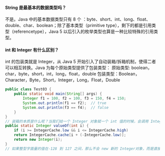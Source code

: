 #### String 是最基本的数据类型吗？
不是。Java 中的基本数据类型只有 8 个 ：byte、short、int、long、float、double、char、boolean；除了基本类型（primitive type），剩下的都是引用类型（referencetype），Java 5 以后引入的枚举类型也算是一种比较特殊的引用类型。

#### int 和 Integer 有什么区别？
int 的包装类就是 Integer，从 Java 5 开始引入了自动装箱/拆箱机制，使得二者可以相互转换。Java 为每个原始类型提供了包装类型：
原始类型: boolean，char，byte，short，int，long，float，double
包装类型：Boolean，Character，Byte，Short，Integer，Long，Float，Double
```Java
public class Test03 {
	public static void main(String[] args) {
		Integer f1 = 100, f2 = 100, f3 = 150, f4 = 150;
		System.out.println(f1 == f2);  // true
		System.out.println(f3 == f4);  // false
	}
}
// 装箱的本质是什么呢？当我们给一个 Integer 对象赋一个 int 值的时候，会调用 Integer 类的静态方法 valueOf
public static Integer valueOf(int i) {
	if (i >= IntegerCache.low && i <= IntegerCache.high)
	return IntegerCache.cache[i + (-IntegerCache.low)];
	return new Integer(i);
}
// 如果整型字面量的值在-128 到 127 之间，那么不会 new 新的 Integer对象，而是直接引用常量池中的 Integer 对象，所以上面的面试题中 f1f2 的结果是 true
```